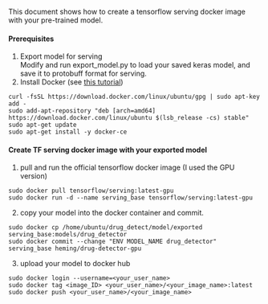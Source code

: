 This document shows how to create a tensorflow serving docker image with your pre-trained model.

#### Prerequisites
1. Export model for serving  
Modify and run export_model.py to load your saved keras model, and save it to protobuff format for serving.  
2. Install Docker (see [this tutorial](https://www.digitalocean.com/community/tutorials/how-to-install-and-use-docker-on-ubuntu-16-04))
```
curl -fsSL https://download.docker.com/linux/ubuntu/gpg | sudo apt-key add -
sudo add-apt-repository "deb [arch=amd64] https://download.docker.com/linux/ubuntu $(lsb_release -cs) stable"
sudo apt-get update
sudo apt-get install -y docker-ce
```

#### Create TF serving docker image with your exported model
1. pull and run the official tensorflow docker image (I used the GPU version)
```
sudo docker pull tensorflow/serving:latest-gpu
sudo docker run -d --name serving_base tensorflow/serving:latest-gpu
```
2. copy your model into the docker container and commit.
```
sudo docker cp /home/ubuntu/drug_detect/model/exported serving_base:models/drug_detector
sudo docker commit --change "ENV MODEL_NAME drug_detector" serving_base heming/drug-detector-gpu
```
3. upload your model to docker hub
```
sudo docker login --username=<your_user_name>
sudo docker tag <image_ID> <your_user_name>/<your_image_name>:latest
sudo docker push <your_user_name>/<your_image_name>
```

